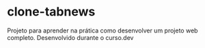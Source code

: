 # clone-tabnews
Projeto para aprender na prática como desenvolver um projeto web completo. Desenvolvido durante o curso.dev
